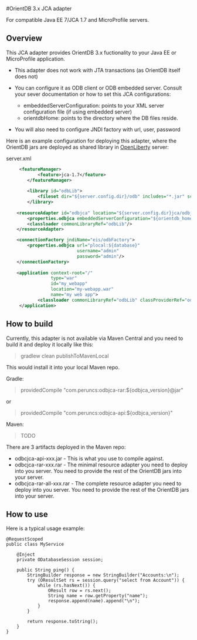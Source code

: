 #OrientDB 3.x JCA adapter 

For compatible Java EE 7/JCA 1.7 and  MicroProfile servers.

## Overview

This JCA adapter provides OrientDB 3.x fuctionality to your Java EE or MicroProfile application.

- This adapter does not work with JTA transactions (as OrientDB itself does not)

- You can configure it as ODB client or ODB embedded server. Consult your sever documentation or how to set this JCA
configurations:
  
  - embeddedServerConfiguration: points to your XML server configuration file (if using embedded server)
  - orientdbHome: points to the directory where the DB files reside.

- You will also need to configure JNDI factory with url, user, password 

Here is an example configuration for deploying this adapter, where the OrientDB jars are deployed as shared library in [OpenLiberty](openliberty.io) server:

server.xml
```xml 
     <featureManager>
            <feature>jca-1.7</feature>           
        </featureManager>
    
        <library id="odbLib">
            <fileset dir="${server.config.dir}/odb" includes="*.jar" scanInterval="5s"/>
        </library>
        
    <resourceAdapter id="odbjca" location="${server.config.dir}jca/odbjca/odbjca-rar-${odbjca_version}.rar">
        <properties.odbjca embeddedServerConfiguration="${orientdb_home}/config/odb-server.xml" orientdbHome="${orientdb_home}"/>
        <classloader commonLibraryRef="odbLib"/>
    </resourceAdapter>

    <connectionFactory jndiName="eis/odbFactory">
        <properties.odbjca url="plocal:${database}"
                           username="admin"
                           password="admin"/>
    </connectionFactory>
    
    <application context-root="/"
                 type="war"
                 id="my_webapp"
                 location="my-webapp.war"
                 name="my web app">
            <classloader commonLibraryRef="odbLib" classProviderRef="odbjca"/>
     </application>
```

## How to build
 
Currently, this adapter is not available via Maven Central and you need to build it and deploy it locally like this:

> gradlew clean publishToMavenLocal

This would install it into your local Maven repo. 

Gradle:
> providedCompile "com.peruncs:odbjca-rar:${odbjca_version}@jar" 

or

> providedCompile "com.peruncs:odbjca-api:${odbjca_version}"

Maven:
>TODO

There are 3 artifacts deployed in the Maven repo:
 - odbcjca-api-xxx.jar - This is what you use to compile against.
 - odbcjca-rar-xxx.rar - The minimal resource adapter you need to deploy into you server. You need to provide the rest of the OrientDB jars into your server.
 - odbcjca-rar-all-xxx.rar - The complete resource adapter you need to deploy into you server. You need to provide the rest of the OrientDB jars into your server. 
 
## How to use

Here is a typical usage example:

```
@RequestScoped
public class MyService

    @Inject
    private ODatabaseSession session;

    public String ping() {
        StringBuilder response = new StringBuilder("Accounts:\n");
        try (OResultSet rs = session.query("select from Account")) {
            while (rs.hasNext()) {
                OResult row = rs.next();
                String name = row.getProperty("name");
                response.append(name).append("\n");
            }
        }

        return response.toString();
    }
}
```
